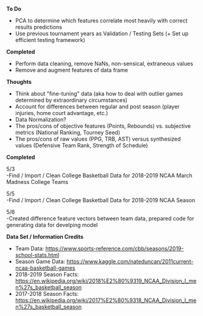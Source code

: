 **To Do**
- PCA to determine which features correlate most heavily with correct results predictions
- Use previous tournament years as Validation / Testing Sets (+ Set up efficient testing framework)

**Completed**
- Perform data cleaning, remove NaNs, non-sensical, extraneous values
- Remove and augment features of data frame

**Thoughts**
- Think about "fine-tuning" data (aka how to deal with outlier games determined by extraordinary circumstances)
- Account for differences between regular and post season (player injuries, home court advantage, etc.)
- Data Normalization?
- The pros/cons of objective features (Points, Rebounds) vs. subjective metrics (National Ranking, Tourney Seed)
- The pros/cons of raw values (PPG, TRB, AST) versus synthesized values (Defensive Team Rank, Strength of Schedule)

**Completed**

5/3<br>
-Find / Import / Clean College Basketball Data for 2018-2019 NCAA March Madness College Teams

5/5<br>
-Find / Import / Clean College Basketball Data for 2018-2019 NCAA Season

5/6<br>
-Created difference feature vectors between team data, prepared code for generating data for develping model

**Data Set / Information Credits**
* Team Data: https://www.sports-reference.com/cbb/seasons/2019-school-stats.html
* Season Game Data: https://www.kaggle.com/nateduncan/2011current-ncaa-basketball-games
* 2018-2019 Season Facts: https://en.wikipedia.org/wiki/2018%E2%80%9319_NCAA_Division_I_men%27s_basketball_season
* 2017-2018 Season Facts: https://en.wikipedia.org/wiki/2017%E2%80%9318_NCAA_Division_I_men%27s_basketball_season